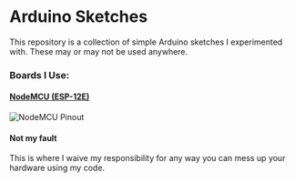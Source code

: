 # Arduino Sketches

This repository is a collection of simple Arduino sketches I experimented with.
These may or may not be used anywhere.

### Boards I Use:

#### [NodeMCU (ESP-12E)](https://www.seeedstudio.com/NodeMCU-v2-Lua-based-ESP8266-development-kit-p-2415.html)
![NodeMCU Pinout](https://pradeepsinghblog.files.wordpress.com/2016/04/nodemcu_pins.png)


#### Not my fault

This is where I waive my responsibility for any way you can mess up your hardware using my code.
